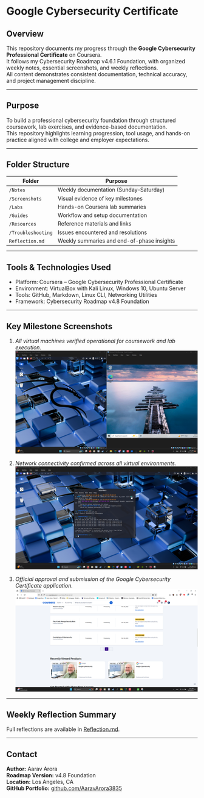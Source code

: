 # Google Cybersecurity Certificate

## Overview
This repository documents my progress through the **Google Cybersecurity Professional Certificate** on Coursera.  
It follows my Cybersecurity Roadmap v4.6.1 Foundation, with organized weekly notes, essential screenshots, and weekly reflections.  
All content demonstrates consistent documentation, technical accuracy, and project management discipline.

---

## Purpose
To build a professional cybersecurity foundation through structured coursework, lab exercises, and evidence-based documentation.  
This repository highlights learning progression, tool usage, and hands-on practice aligned with college and employer expectations.

---

## Folder Structure
| Folder | Purpose |
|--------|----------|
| `/Notes` | Weekly documentation (Sunday–Saturday) |
| `/Screenshots` | Visual evidence of key milestones |
| `/Labs` | Hands-on Coursera lab summaries |
| `/Guides` | Workflow and setup documentation |
| `/Resources` | Reference materials and links |
| `/Troubleshooting` | Issues encountered and resolutions |
| `Reflection.md` | Weekly summaries and end-of-phase insights |

---

## Tools & Technologies Used
- Platform: Coursera – Google Cybersecurity Professional Certificate  
- Environment: VirtualBox with Kali Linux, Windows 10, Ubuntu Server  
- Tools: GitHub, Markdown, Linux CLI, Networking Utilities  
- Framework: Cybersecurity Roadmap v4.8 Foundation  

---

## Key Milestone Screenshots
1. *All virtual machines verified operational for coursework and lab execution.*
![VMs Successfully Booted](/Screenshots/2025-10-12_VMs_Succesfully_Booted.png)  

2. *Network connectivity confirmed across all virtual environments.*
![Ping Test Readiness Check](/Screenshots/2025-10-12_Ping_Test_Readiness_Check.png)  

3. *Official approval and submission of the Google Cybersecurity Certificate application.*
![Coursera Financial Aid Confirmation](/Screenshots/2025-10-13_Coursera_Financial_Aid_Application_3.png)  


---

## Weekly Reflection Summary
Full reflections are available in [Reflection.md](./Reflection.md).  

---

## Contact
**Author:** Aarav Arora  
**Roadmap Version:** v4.8 Foundation  
**Location:** Los Angeles, CA  
**GitHub Portfolio:** [github.com/AaravArora3835](https://github.com/AaravArora3835)
